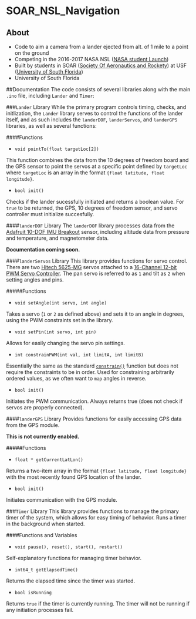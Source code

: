 # SOAR_NSL_Navigation

## About
- Code to aim a camera from a lander ejected from alt. of 1 mile to a point on the ground
- Competing in the 2016-2017 NASA NSL ([NASA student Launch](http://www.usfsoar.com/projects/nsl-2016-2017/))
- Built by students in SOAR ([Society Of Aeronautics and Rockety](http://www.usfsoar.com/)) at USF ([University of South Florida](http://www.usf.edu/))
- University of South Florida

##Documentation
The code consists of several libraries along with the main `.ino` file, including `Lander` and `Timer`:

###`Lander` Library
While the primary program controls timing, checks, and initlization, the `Lander` library serves to control the functions of the lander itself, and as such includes the `landerDOF`, `landerServos`, and `landerGPS` libraries, as well as several functions:

####Functions
* `void pointTo(float targetLoc[2])`

This function combines the data from the 10 degrees of freedom board and the GPS sensor to point the servos at a specific point defined by `targetLoc` where `targetLoc` is an array in the format `{float latitude, float longitude}`.

* `bool init()`

Checks if the lander sucessfully initiated and returns a boolean value. For `true` to be returned, the GPS, 10 degrees of freedom sensor, and servo controller must initialize succesfully.

####`landerDOF` Library
The `landerDOF` library processes data from the [Adafruit 10-DOF IMU Breakout](https://www.adafruit.com/product/1604) sensor, including altitude data from pressure and temperature, and magnetometer data. 

**Documentation coming soon.**

####`landerServos` Library
This library provides functions for servo control. There are two [Hitech 5625-MG](http://www.servodatabase.com/servo/hitec/hs-5625mg) servos attached to a [16-Channel 12-bit PWM Servo Controller](https://www.adafruit.com/product/815). The pan servo is referred to as `1` and tilt as `2` when setting angles and pins.

#####Functions
* `void setAngle(int servo, int angle)`

Takes a servo (`1` or `2` as defined above) and sets it to an angle in degrees, using the PWM constraints set in the library.

* `void setPin(int servo, int pin)`

Allows for easily changing the servo pin settings.

* `int constrainPWM(int val, int limitA, int limitB)`

Essentially the same as the standard [`constrain()`](https://www.arduino.cc/en/reference/constrain) function but does not require the constraints to be in order. Used for constraining arbitrarily ordered values, as we often want to `map` angles in reverse.

* `bool init()`

Initiates the PWM communication. Always returns true (does not check if servos are properly connected).

####`landerGPS` Library
Provides functions for easily accessing GPS data from the GPS module.

**This is not currently enabled.**

#####Functions
* `float * getCurrentLatLon()`

Returns a two-item array in the format `{float latitude, float longitude}` with the most recently found GPS location of the lander.

* `bool init()`

Initiates communication with the GPS module.

###`Timer` Library
This library provides functions to manage the primary timer of the system, which allows for easy timing of behavior. Runs a timer in the background when started.

####Functions and Variables
* `void pause(), reset(), start(), restart()`

Self-explanatory functions for managing timer behavior.

* `int64_t getElapsedTime()`

Returns the elapsed time since the timer was started.

* `bool isRunning`

Returns `true` if the timer is currently running. The timer will not be running if any initiation processes fail.